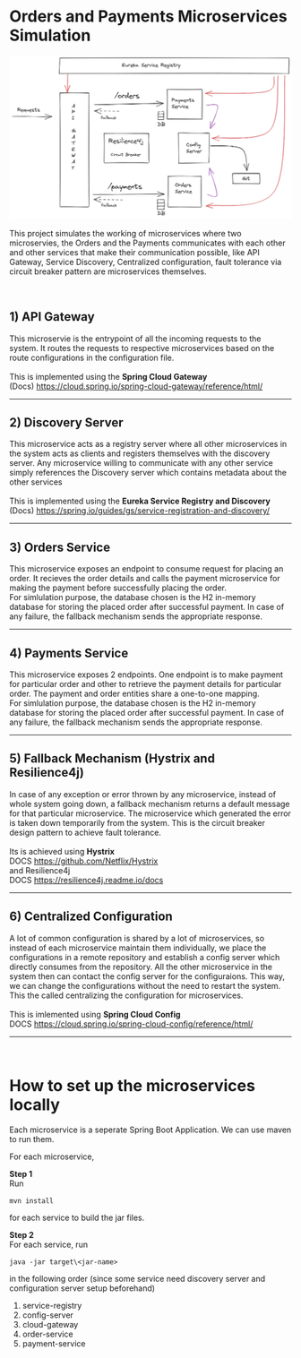 # Orders and Payments Microservices Simulation

<img src="img/DesignArch.png" />

This project simulates the working of microservices where two microservies, the Orders and the Payments communicates with each other and other services that make their communication possible, like API Gateway, Service Discovery, Centralized configuration, fault tolerance via circuit breaker pattern are microservices themselves.

<br>

## 1) API Gateway

This microservie is the entrypoint of all the incoming requests to the system. It routes the requests to respective microservices based on the route configurations in the configuration file.
<br><br>
This is implemented using the <strong>Spring Cloud Gateway</strong>
<br>
(Docs) https://cloud.spring.io/spring-cloud-gateway/reference/html/
<br>
<hr>

## 2) Discovery Server

This microservice acts as a registry server where all other microservices in the system acts as clients and registers themselves with the discovery server. Any microservice willing to communicate with any other service simply references the Discovery server which contains metadata about the other services
<br><br>
This is implemented using the <strong>Eureka Service Registry and Discovery</strong>
<br>
(Docs) https://spring.io/guides/gs/service-registration-and-discovery/
<br>
<hr>

## 3) Orders Service

This microservice exposes an endpoint to consume request for placing an order. It recieves the order details and calls the payment microservice for making the payment before successfully placing the order. 
<br>
For simlulation purpose, the database chosen is the H2 in-memory database for storing the placed order after successful payment. In case of any failure, the fallback mechanism sends the appropriate response.
<br><hr>

## 4) Payments Service

This microservice exposes 2 endpoints. One endpoint is to make payment for particular order and other to retrieve the payment details for particular order. The payment and order entities share a one-to-one mapping.
<br>
For simlulation purpose, the database chosen is the H2 in-memory database for storing the placed order after successful payment. In case of any failure, the fallback mechanism sends the appropriate response.
<br><hr>

## 5) Fallback Mechanism (Hystrix and Resilience4j)

In case of any exception or error thrown by any microservice, instead of whole system going down, a fallback mechanism returns a default message for that particular microservice. The microservice which generated the error is taken down temporarily from the system. This is the circuit breaker design pattern to achieve fault tolerance.
<br><br>
Its is achieved using <strong>Hystrix</strong>
<br>
DOCS https://github.com/Netflix/Hystrix
<br>
and Resilience4j
<br>
DOCS https://resilience4j.readme.io/docs
<br><hr>

## 6) Centralized Configuration

A lot of common configuration is shared by a lot of microservices, so instead of each microservice maintain them individually, we place the configurations in a remote repository and establish a config server which directly consumes from the repository. All the other microservice in the system then can contact the config server for the configuraions. This way, we can change the configurations without the need to restart the system. This the called centralizing the configuration for microservices.
<br><br>
This is imlemented using <strong>Spring Cloud Config</strong>
<br>
DOCS https://cloud.spring.io/spring-cloud-config/reference/html/
<br>
<hr>
<br>

# How to set up the microservices locally

Each microservice is a seperate Spring Boot Application. We can use maven to run them. 

For each microservice, 

<strong>Step 1</strong><br> Run
```
mvn install
```
for each service to build the jar files.<br>

<strong>Step 2</strong> <br> For each service, run 
```
java -jar target\<jar-name>
```

in the following order (since some service need discovery server and configuration server setup beforehand)
1) service-registry
2) config-server
3) cloud-gateway
4) order-service
5) payment-service









